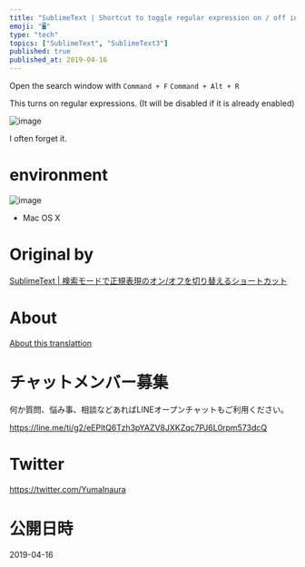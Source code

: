 ```yaml
---
title: "SublimeText | Shortcut to toggle regular expression on / off in search"
emoji: "🖥"
type: "tech"
topics: ["SublimeText", "SublimeText3"]
published: true
published_at: 2019-04-16
---
```


Open the search window with `Command + F` `Command + Alt + R`

This turns on regular expressions. (It will be disabled if it is already enabled)

![image](https://qiita-image-store.s3.amazonaws.com/0/90607/fe5ed7e1-ae5b-14f8-801a-b251b75ff425.png)

I often forget it.

# environment 

![image](https://qiita-image-store.s3.amazonaws.com/0/90607/6dc308a0-6d18-f4d2-0c0d-154b284a7204.png)

- Mac OS X 


# Original by
[SublimeText | 検索モードで正規表現のオン/オフを切り替えるショートカット](https://qiita.com/Yinaura/items/532eef133630db4f4aa5)

# About

[About this translattion](https://qiita.com/YumaInaura/items/7f6fd1e9310a6816469a)








<!-- Update From Qiita API -->

# チャットメンバー募集


何か質問、悩み事、相談などあればLINEオープンチャットもご利用ください。

https://line.me/ti/g2/eEPltQ6Tzh3pYAZV8JXKZqc7PJ6L0rpm573dcQ





# Twitter


https://twitter.com/YumaInaura


<!-- Update From Qiita API -->



# 公開日時

2019-04-16
